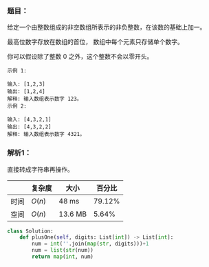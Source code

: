### 题目：
给定一个由整数组成的非空数组所表示的非负整数，在该数的基础上加一。

最高位数字存放在数组的首位， 数组中每个元素只存储单个数字。

你可以假设除了整数 0 之外，这个整数不会以零开头。
```
示例 1:

输入: [1,2,3]
输出: [1,2,4]
解释: 输入数组表示数字 123。
示例 2:

输入: [4,3,2,1]
输出: [4,3,2,2]
解释: 输入数组表示数字 4321。
```

### 解析1：
直接转成字符串再操作。

|  |复杂度|大小|百分比|
|--|--|--|--|
|时间|$O(n)$|48 ms|79.12%|
|空间|$O(n)$|13.6 MB|5.64%|

```python
class Solution:
    def plusOne(self, digits: List[int]) -> List[int]:
        num = int(''.join(map(str, digits)))+1
        num = list(str(num))
        return map(int, num)
```
